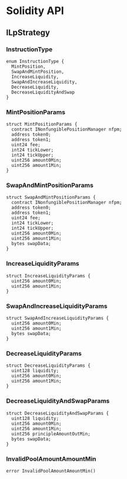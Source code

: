 # Solidity API

## ILpStrategy

### InstructionType

```solidity
enum InstructionType {
  MintPosition,
  SwapAndMintPosition,
  IncreaseLiquidity,
  SwapAndIncreaseLiquidity,
  DecreaseLiquidity,
  DecreaseLiquidityAndSwap
}
```

### MintPositionParams

```solidity
struct MintPositionParams {
  contract INonfungiblePositionManager nfpm;
  address token0;
  address token1;
  uint24 fee;
  int24 tickLower;
  int24 tickUpper;
  uint256 amount0Min;
  uint256 amount1Min;
}
```

### SwapAndMintPositionParams

```solidity
struct SwapAndMintPositionParams {
  contract INonfungiblePositionManager nfpm;
  address token0;
  address token1;
  uint24 fee;
  int24 tickLower;
  int24 tickUpper;
  uint256 amount0Min;
  uint256 amount1Min;
  bytes swapData;
}
```

### IncreaseLiquidityParams

```solidity
struct IncreaseLiquidityParams {
  uint256 amount0Min;
  uint256 amount1Min;
}
```

### SwapAndIncreaseLiquidityParams

```solidity
struct SwapAndIncreaseLiquidityParams {
  uint256 amount0Min;
  uint256 amount1Min;
  bytes swapData;
}
```

### DecreaseLiquidityParams

```solidity
struct DecreaseLiquidityParams {
  uint128 liquidity;
  uint256 amount0Min;
  uint256 amount1Min;
}
```

### DecreaseLiquidityAndSwapParams

```solidity
struct DecreaseLiquidityAndSwapParams {
  uint128 liquidity;
  uint256 amount0Min;
  uint256 amount1Min;
  uint256 principleAmountOutMin;
  bytes swapData;
}
```

### InvalidPoolAmountAmountMin

```solidity
error InvalidPoolAmountAmountMin()
```

